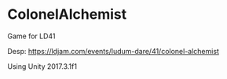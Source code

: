 # ColonelAlchemist
Game for LD41

Desp: https://ldjam.com/events/ludum-dare/41/colonel-alchemist

Using Unity 2017.3.1f1
